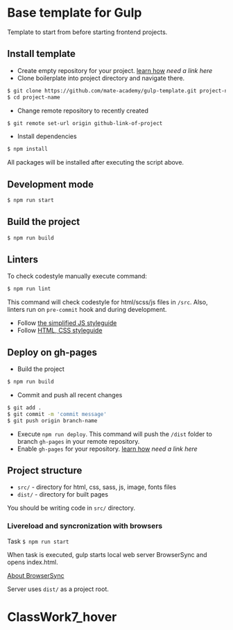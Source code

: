 # Base template for Gulp

Template to start from before starting frontend projects.

## Install template

- Create empty repository for your project. [learn how](#) _need a link here_
- Clone boilerplate into project directory and navigate there.
```bash
$ git clone https://github.com/mate-academy/gulp-template.git project-name
$ cd project-name
```
- Change remote repository to recently created
```bash
$ git remote set-url origin github-link-of-project
```
- Install dependencies
```bash
$ npm install
```

All packages will be installed after executing the script above.

## Development mode 

```bash
$ npm run start
```

## Build the project

```bash
$ npm run build
```

## Linters

To check codestyle manually execute command:
```bash
$ npm run lint
```
This command will check codestyle for html/scss/js files in `/src`. Also, 
linters run on `pre-commit` hook and during development.

- Follow [the simplified JS styleguide](https://mate-academy.github.io/style-guides/javascript-standard-modified)
- Follow [HTML, CSS styleguide](https://mate-academy.github.io/style-guides/htmlcss.html)

## Deploy on gh-pages

- Build the project
```bash
$ npm run build
```
- Commit and push all recent changes
```bash
$ git add .
$ git commit -m 'commit message'
$ git push origin branch-name
```
- Execute `npm run deploy`. This command will push the `/dist` folder to branch
  `gh-pages` in your remote repository. 
- Enable `gh-pages` for your repository. [learn how](#) _need a link here_

## Project structure

- `src/` - directory for html, css, sass, js, image, fonts files
- `dist/` - directory for built pages

You should be writing code in `src/` directory.

### Livereload and syncronization with browsers

Task `$ npm run start`

When task is executed, gulp starts local web server BrowserSync and opens index.html.  

[About BrowserSync](http://www.browsersync.io/)  

Server uses `dist/` as a project root.
# ClassWork7_hover
